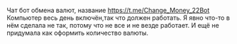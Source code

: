 Чат бот обмена валют, название https://t.me/Change_Money_22Bot
Компьютер весь день включён,так что должен работать.
Я явно что-то в нём сделала не так, потому что не все и не везде работает. И ещё не придумала как оформить количество валюты.
